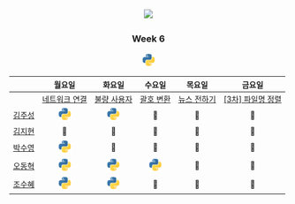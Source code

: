<div align="center">
  <h3><img src="https://user-images.githubusercontent.com/46666296/133788774-1bba4108-db05-4d35-88ac-e355f29040a0.png"></h3>

  ### <center>**Week 6**</center>
  <!--Python-->
  <img src="https://raw.githubusercontent.com/vscode-icons/vscode-icons/master/icons/file_type_python.svg" height="25"/>
  
  <!--문제를 풀었으면 위의 아이콘을 복사해서 붙여넣기-->
  <!--링크 삽입할 때 Forked Repo(개인 저장소)가 아닌 Remote Repo(원본 저장소) 주소를 붙여넣을 것-->
  ||월요일|화요일|수요일|목요일|금요일|
  |:---------------:|:---------------:|:---------------:|:---------------:|:---------------:|:---------------:|
  ||[네트워크 연결](https://www.acmicpc.net/problem/1922)|[불량 사용자](https://school.programmers.co.kr/learn/courses/30/lessons/64064)|[괄호 변환](https://school.programmers.co.kr/learn/courses/30/lessons/60058)|[뉴스 전하기](https://www.acmicpc.net/problem/1135)|[[3차] 파일명 정렬](https://school.programmers.co.kr/learn/courses/30/lessons/17686)|
  |[김주성](https://github.com/kjs2109)| [<img src="https://raw.githubusercontent.com/vscode-icons/vscode-icons/master/icons/file_type_python.svg" height="25"/>](./BOJ1922_김주성.py) | [<img src="https://raw.githubusercontent.com/vscode-icons/vscode-icons/master/icons/file_type_python.svg" height="25"/>](./불량_사용자_김주성.py) | 🧠| 🧠 | 🧠 |
  |[김지현](https://github.com/codehyunn)| 🧠 | 🧠 | 🧠 | 🧠 | 🧠 |
  |[박수영](https://github.com/nstalways)| [<img src="https://raw.githubusercontent.com/vscode-icons/vscode-icons/master/icons/file_type_python.svg" height="25"/>](./BOJ1922_박수영.py) | 🧠 | 🧠 | 🧠 | 🧠 |
  |[오동혁](https://github.com/97DongHyeokOH)|[<img src="https://raw.githubusercontent.com/vscode-icons/vscode-icons/master/icons/file_type_python.svg" height="25"/>](./BOJ1922_오동혁.py)|[<img src="https://raw.githubusercontent.com/vscode-icons/vscode-icons/master/icons/file_type_python.svg" height="25"/>](./불량_사용자_오동혁.py)|[<img src="https://raw.githubusercontent.com/vscode-icons/vscode-icons/master/icons/file_type_python.svg" height="25"/>](./괄호__오동혁.py)| 🧠 | 🧠 |
  |[조수혜](https://github.com/suhyehye)| <img src="https://raw.githubusercontent.com/vscode-icons/vscode-icons/master/icons/file_type_python.svg" height="25"/> | <img src="https://raw.githubusercontent.com/vscode-icons/vscode-icons/master/icons/file_type_python.svg" height="25"/> | 🧠 | 🧠 | 🧠 |
</div>
